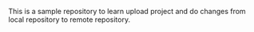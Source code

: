 This is a sample repository to learn upload project and do changes from local repository to remote repository.